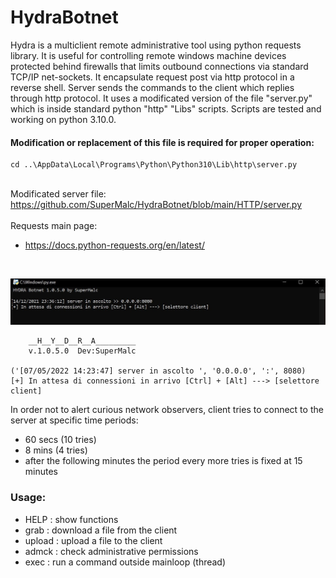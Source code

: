 # HydraBotnet
Hydra is a multiclient remote administrative tool using python requests library. It is useful for controlling remote windows machine devices protected behind firewalls that limits outbound connections via standard TCP/IP net-sockets. It encapsulate request post via http protocol in a reverse shell. Server sends the commands to the client which replies through http protocol. It uses a modificated version of the file "server.py" which is inside standard python "http" "Libs" scripts. Scripts are tested and working on python 3.10.0.

#### Modification or replacement of this file is required for proper operation:
```
cd ..\AppData\Local\Programs\Python\Python310\Lib\http\server.py
```
<br>Modificated server file:
https://github.com/SuperMalc/HydraBotnet/blob/main/HTTP/server.py
<br>
<br>Requests main page:
- https://docs.python-requests.org/en/latest/
<br>

![Algorithm schema](https://github.com/SuperMalc/HydraBotnet/blob/main/resources/img1.JPG)

```
    __H__Y__D__R__A_________
    v.1.0.5.0  Dev:SuperMalc

('[07/05/2022 14:23:47] server in ascolto ', '0.0.0.0', ':', 8080)
[+] In attesa di connessioni in arrivo [Ctrl] + [Alt] ---> [selettore client]
```

In order not to alert curious network observers, client tries to connect to the server at specific time periods:<br>
* 60 secs (10 tries)
* 8 mins (4 tries)
* after the following minutes the period every more tries is fixed at 15 minutes

### Usage:
* HELP   : show functions
* grab   : download a file from the client
* upload : upload a file to the client
* admck  : check administrative permissions
* exec   : run a command outside mainloop (thread)
